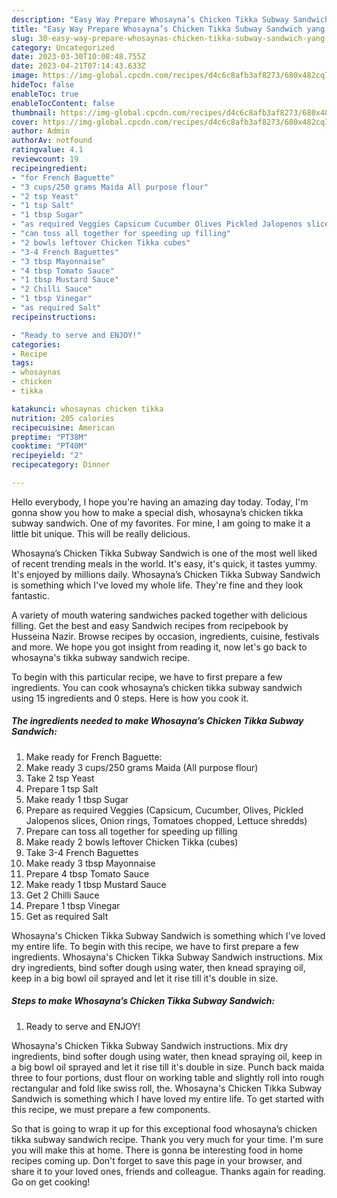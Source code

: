 ```yaml
---
description: "Easy Way Prepare Whosayna’s Chicken Tikka Subway Sandwich yang Very Delicious}"
title: "Easy Way Prepare Whosayna’s Chicken Tikka Subway Sandwich yang Very Delicious}"
slug: 30-easy-way-prepare-whosaynas-chicken-tikka-subway-sandwich-yang-very-delicious
category: Uncategorized
date: 2023-03-30T10:08:48.755Z
date: 2023-04-21T07:14:43.633Z
image: https://img-global.cpcdn.com/recipes/d4c6c8afb3af8273/680x482cq70/whosaynas-chicken-tikka-subway-sandwich-recipe-main-photo.jpg
hideToc: false
enableToc: true
enableTocContent: false
thumbnail: https://img-global.cpcdn.com/recipes/d4c6c8afb3af8273/680x482cq70/whosaynas-chicken-tikka-subway-sandwich-recipe-main-photo.jpg
cover: https://img-global.cpcdn.com/recipes/d4c6c8afb3af8273/680x482cq70/whosaynas-chicken-tikka-subway-sandwich-recipe-main-photo.jpg
author: Admin
authorAv: notfound
ratingvalue: 4.1
reviewcount: 19
recipeingredient:
- "for French Baguette"
- "3 cups/250 grams Maida All purpose flour"
- "2 tsp Yeast"
- "1 tsp Salt"
- "1 tbsp Sugar"
- "as required Veggies Capsicum Cucumber Olives Pickled Jalopenos slices Onion rings Tomatoes chopped Lettuce shredds"
- "can toss all together for speeding up filling"
- "2 bowls leftover Chicken Tikka cubes"
- "3-4 French Baguettes"
- "3 tbsp Mayonnaise"
- "4 tbsp Tomato Sauce"
- "1 tbsp Mustard Sauce"
- "2 Chilli Sauce"
- "1 tbsp Vinegar"
- "as required Salt"
recipeinstructions:

- "Ready to serve and ENJOY!"
categories:
- Recipe
tags:
- whosaynas
- chicken
- tikka

katakunci: whosaynas chicken tikka 
nutrition: 205 calories
recipecuisine: American
preptime: "PT38M"
cooktime: "PT40M"
recipeyield: "2"
recipecategory: Dinner

---
```



Hello everybody, I hope you're having an amazing day today. Today, I'm gonna show you how to make a special dish, whosayna’s chicken tikka subway sandwich. One of my favorites. For mine, I am going to make it a little bit unique. This will be really delicious.

Whosayna’s Chicken Tikka Subway Sandwich is one of the most well liked of recent trending meals in the world. It's easy, it's quick, it tastes yummy. It's enjoyed by millions daily. Whosayna’s Chicken Tikka Subway Sandwich is something which I've loved my whole life. They're fine and they look fantastic.

A variety of mouth watering sandwiches packed together with delicious filling. Get the best and easy Sandwich recipes from recipebook by Husseina Nazir. Browse recipes by occasion, ingredients, cuisine, festivals and more. We hope you got insight from reading it, now let&#39;s go back to whosayna&#39;s tikka subway sandwich recipe.


To begin with this particular recipe, we have to first prepare a few ingredients. You can cook whosayna’s chicken tikka subway sandwich using 15 ingredients and 0 steps. Here is how you cook it.

<!--inarticleads1-->

##### The ingredients needed to make Whosayna’s Chicken Tikka Subway Sandwich:

1. Make ready for French Baguette:
1. Make ready 3 cups/250 grams Maida (All purpose flour)
1. Take 2 tsp Yeast
1. Prepare 1 tsp Salt
1. Make ready 1 tbsp Sugar
1. Prepare as required Veggies (Capsicum, Cucumber, Olives, Pickled Jalopenos slices, Onion rings, Tomatoes chopped, Lettuce shredds)
1. Prepare can toss all together for speeding up filling
1. Make ready 2 bowls leftover Chicken Tikka (cubes)
1. Take 3-4 French Baguettes
1. Make ready 3 tbsp Mayonnaise
1. Prepare 4 tbsp Tomato Sauce
1. Make ready 1 tbsp Mustard Sauce
1. Get 2 Chilli Sauce
1. Prepare 1 tbsp Vinegar
1. Get as required Salt


Whosayna&#39;s Chicken Tikka Subway Sandwich is something which I&#39;ve loved my entire life. To begin with this recipe, we have to first prepare a few ingredients. Whosayna&#39;s Chicken Tikka Subway Sandwich instructions. Mix dry ingredients, bind softer dough using water, then knead spraying oil, keep in a big bowl oil sprayed and let it rise till it&#39;s double in size. 

<!--inarticleads2-->

##### Steps to make Whosayna’s Chicken Tikka Subway Sandwich:


1. Ready to serve and ENJOY!

Whosayna&#39;s Chicken Tikka Subway Sandwich instructions. Mix dry ingredients, bind softer dough using water, then knead spraying oil, keep in a big bowl oil sprayed and let it rise till it&#39;s double in size. Punch back maida three to four portions, dust flour on working table and slightly roll into rough rectangular and fold like swiss roll, the. Whosayna&#39;s Chicken Tikka Subway Sandwich is something which I have loved my entire life. To get started with this recipe, we must prepare a few components. 

So that is going to wrap it up for this exceptional food whosayna’s chicken tikka subway sandwich recipe. Thank you very much for your time. I'm sure you will make this at home. There is gonna be interesting food in home recipes coming up. Don't forget to save this page in your browser, and share it to your loved ones, friends and colleague. Thanks again for reading. Go on get cooking!
